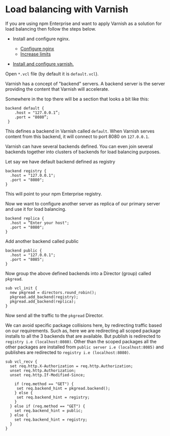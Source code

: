 # Load balancing with Varnish

If you are using npm Enterprise and want to apply Varnish as a solution for load balancing then follow the steps below.

* Install and configure nginx.

    * [Configure nginx](https://gist.github.com/bcoe/0f2ca5e644d464f40f9937c9787a244c)
    * [Increase limits](https://www.masv.io/boost-nginx-connection-limits/)

* [Install and configure varnish.](https://varnish-cache.org/docs/trunk/installation/install.html?highlight=installation)

Open `*.vcl` file (by default it is `default.vcl`).

Varnish has a concept of "backend" servers. A backend server is the server providing the content that Varnish will accelerate.

Somewhere in the top there will be a section that looks a bit like this:

```
backend default {
    .host = "127.0.0.1”;
    .port = "8080”;
 }
 ```

This defines a backend in Varnish called `default`. When Varnish serves content from this backend, it will connect to port 8080 on `127.0.0.1`.

Varnish can have several backends defined. You can even join several backends together into clusters of backends for load balancing purposes.

Let say we have default backend defined as registry

```
backend registry {
  .host = "127.0.0.1";
  .port = "8080";
}
```

This will point to your npm Enterprise registry.

Now we want to configure another server as replica of our primary server and use it for load balancing.

```
backend replica {
  .host = “Enter your host";
  .port = "8080";
}
```

Add another backend called public

```
backend public {
  .host = "127.0.0.1";
  .port = "8085";
}
```

Now group the above defined backends into a Director (group) called `pkgread`.

```
sub vcl_init {
  new pkgread = directors.round_robin();
  pkgread.add_backend(registry);
  pkgread.add_backend(replica);
}
```

Now send all the traffic to the `pkgread` Director.

We can avoid specific package collisions here, by redirecting traffic based on our requirements. Such as, here we are redirecting all scoped package installs to all the 3 backends that are available. But publish is redirected to `registry i.e (localhost:8080)`.
Other than the scoped packages all the other packages are installed from `public server i.e (localhost:8085)` and publishes are redirected to `registry i.e (localhost:8080)`.


```
sub vcl_recv {
  set req.http.X-Authorization = req.http.Authorization;
  unset req.http.Authorization;
  unset req.http.If-Modified-Since;

    if (req.method == "GET") {
     set req.backend_hint = pkgread.backend();
    } else {
     set req.backend_hint = registry;
    }
  } else if (req.method == "GET") {
    set req.backend_hint = public;
  } else {
    set req.backend_hint = registry;
  }
}
```